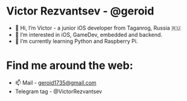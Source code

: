 # Victor Rezvantsev - @geroid
- 👋 Hi, I’m Victor - a junior iOS developer from Taganrog, Russia :ru:
- 👀 I’m interested in iOS, GameDev, embedded and backend.
- 🌱 I’m currently learning Python and Raspberry Pi.

# Find me around the web:
- 📫 Mail - geroid1735@gmail.com
- Telegram tag - @VictorRezvantsev

<!---
Geroid/Geroid is a ✨ special ✨ repository because its `README.md` (this file) appears on your GitHub profile.
You can click the Preview link to take a look at your changes.
--->
